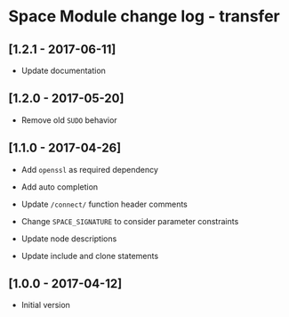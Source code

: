 # Space Module change log - transfer

## [1.2.1 - 2017-06-11]

* Update documentation


## [1.2.0 - 2017-05-20]

- Remove old `SUDO` behavior


## [1.1.0 - 2017-04-26]

+ Add `openssl` as required dependency

+ Add auto completion

* Update `/connect/` function header comments

* Change `SPACE_SIGNATURE` to consider parameter constraints

* Update node descriptions

* Update include and clone statements


## [1.0.0 - 2017-04-12]

+ Initial version
